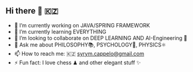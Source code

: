 ## Hi there 👋 🇰🇿

<!--
**syrymtheprofessor/syrymtheprofessor** is a ✨ _special_ ✨ repository because its `README.md` (this file) appears on your GitHub profile.

Here are some ideas to get you started:

- 🔭 I’m currently working on ...
- 🌱 I’m currently learning ...
- 👯 I’m looking to collaborate on ...
- 🤔 I’m looking for help with ...
- 💬 Ask me about ...
- 📫 How to reach me: ...
- 😄 Pronouns: ...
- ⚡ Fun fact: ...
-->

- 🔭 I’m currently working on JAVA/SPRING FRAMEWORK 
- 🌱 I’m currently learning EVERYTHING 
- 👯 I’m looking to collaborate on DEEP LEARNING AND AI-Engineering 🤖
- 💬 Ask me about PHILOSOPHY📚, PSYCHOLOGY🧠, PHYSICS⚛ 
- 📫 How to reach me: 🇰🇿 syrym.cappelo@gmail.com
- ⚡ Fun fact: I love chess ♟ and other elegant stuff ✨
